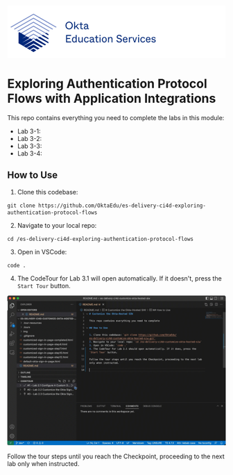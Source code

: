 [![Okta Training](./.tour-resources/oktaeduservices.png "Okta Education Services")](https://www.okta.com/services/training/)

# Exploring Authentication Protocol Flows with Application Integrations

This repo contains everything you need to complete the labs in this module:

- Lab 3-1: 
- Lab 3-2: 
- Lab 3-3: 
- Lab 3-4: 

## How to Use

1. Clone this codebase: 
```
git clone https://github.com/OktaEdu/es-delivery-ci4d-exploring-authentication-protocol-flows
```
2. Navigate to your local repo: 
```
cd /es-delivery-ci4d-exploring-authentication-protocol-flows
```
3. Open in VSCode: 
```
code .
```
4. The CodeTour for Lab 3.1 will open automatically. If it doesn't, press the `Start Tour` button.

![Start Code Tour](./.tour-resources/start-tour.gif)

Follow the tour steps until you reach the Checkpoint, proceeding to the next lab only when instructed.
